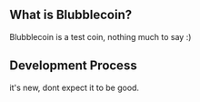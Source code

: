  What is Blubblecoin?
----------------

Blubblecoin is a test coin, nothing much to say :)

Development Process
-------------------

it's new, dont expect it to be good.

